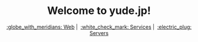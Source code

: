 <div align="center">
  <h1>Welcome to yude.jp!</h1>
  <a href="https://www.yude.jp">:globe_with_meridians: Web</a>&nbsp;|&nbsp;
  <a href="https://status.yude.jp/">:white_check_mark: Services</a>&nbsp;|&nbsp;
  <a href="https://www.yude.jp/servers">:electric_plug: Servers</a>
</div>
